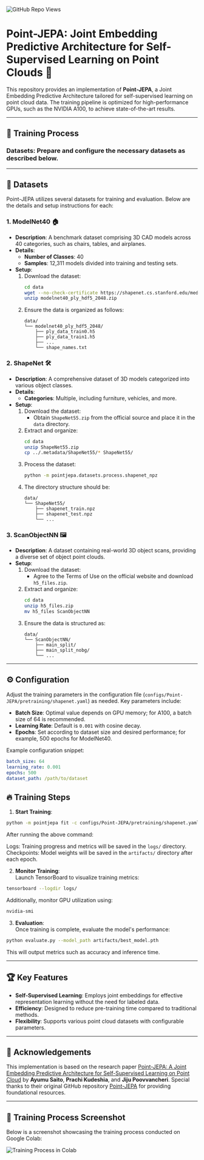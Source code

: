 ![GitHub Repo Views](https://komarev.com/ghpvc/?username=akhilaprabodha&repo=Point-JEPA&color=blue&style=flat-square)

# Point-JEPA: Joint Embedding Predictive Architecture for Self-Supervised Learning on Point Clouds 🚀

This repository provides an implementation of **Point-JEPA**, a Joint Embedding Predictive Architecture tailored for self-supervised learning on point cloud data. The training pipeline is optimized for high-performance GPUs, such as the NVIDIA A100, to achieve state-of-the-art results.

---

## 🚦 Training Process

### Datasets: Prepare and configure the necessary datasets as described below.

---

## 📂 Datasets

Point-JEPA utilizes several datasets for training and evaluation. Below are the details and setup instructions for each:

### 1. **ModelNet40** 🏠

- **Description**: A benchmark dataset comprising 3D CAD models across 40 categories, such as chairs, tables, and airplanes.
- **Details**:
  - **Number of Classes**: 40
  - **Samples**: 12,311 models divided into training and testing sets.
- **Setup**:
  1. Download the dataset:
     ```bash
     cd data
     wget --no-check-certificate https://shapenet.cs.stanford.edu/media/modelnet40_ply_hdf5_2048.zip
     unzip modelnet40_ply_hdf5_2048.zip
     ```
  2. Ensure the data is organized as follows:
     ```
     data/
     └── modelnet40_ply_hdf5_2048/
         ├── ply_data_train0.h5
         ├── ply_data_train1.h5
         ├── ...
         └── shape_names.txt
     ```

### 2. **ShapeNet** 🛠️

- **Description**: A comprehensive dataset of 3D models categorized into various object classes.
- **Details**:
  - **Categories**: Multiple, including furniture, vehicles, and more.
- **Setup**:
  1. Download the dataset:
     - Obtain `ShapeNet55.zip` from the official source and place it in the `data` directory.
  2. Extract and organize:
     ```bash
     cd data
     unzip ShapeNet55.zip
     cp ../.metadata/ShapeNet55/* ShapeNet55/
     ```
  3. Process the dataset:
     ```bash
     python -m pointjepa.datasets.process.shapenet_npz
     ```
  4. The directory structure should be:
     ```
     data/
     └── ShapeNet55/
         ├── shapenet_train.npz
         ├── shapenet_test.npz
         └── ...
     ```

### 3. **ScanObjectNN** 🖼️

- **Description**: A dataset containing real-world 3D object scans, providing a diverse set of object point clouds.
- **Setup**:
  1. Download the dataset:
     - Agree to the Terms of Use on the official website and download `h5_files.zip`.
  2. Extract and organize:
     ```bash
     cd data
     unzip h5_files.zip
     mv h5_files ScanObjectNN
     ```
  3. Ensure the data is structured as:
     ```
     data/
     └── ScanObjectNN/
         ├── main_split/
         ├── main_split_nobg/
         └── ...
     ```

---

## ⚙️ Configuration

Adjust the training parameters in the configuration file (`configs/Point-JEPA/pretraining/shapenet.yaml`) as needed. Key parameters include:

- **Batch Size**: Optimal value depends on GPU memory; for A100, a batch size of 64 is recommended.
- **Learning Rate**: Default is `0.001` with cosine decay.
- **Epochs**: Set according to dataset size and desired performance; for example, 500 epochs for ModelNet40.

Example configuration snippet:

```yaml
batch_size: 64
learning_rate: 0.001
epochs: 500
dataset_path: /path/to/dataset
```
## 🔥 Training Steps

1. **Start Training**:
```bash
python -m pointjepa fit -c configs/Point-JEPA/pretraining/shapenet.yaml
```

After running the above command:

Logs: Training progress and metrics will be saved in the `logs/` directory.  
Checkpoints: Model weights will be saved in the `artifacts/` directory after each epoch.

2. **Monitor Training**:  
Launch TensorBoard to visualize training metrics:  
```bash
tensorboard --logdir logs/
``` 
Additionally, monitor GPU utilization using:  
```bash
nvidia-smi
```

3. **Evaluation**:  
Once training is complete, evaluate the model's performance:  
```bash
python evaluate.py --model_path artifacts/best_model.pth
```  
This will output metrics such as accuracy and inference time.

---

## 🏆 Key Features

- **Self-Supervised Learning**: Employs joint embeddings for effective representation learning without the need for labeled data.
- **Efficiency**: Designed to reduce pre-training time compared to traditional methods.
- **Flexibility**: Supports various point cloud datasets with configurable parameters.

---

## 🤝 Acknowledgements

This implementation is based on the research paper [Point-JEPA: A Joint Embedding Predictive Architecture for Self-Supervised Learning on Point Cloud](https://arxiv.org/abs/2404.16432) by **Ayumu Saito**, **Prachi Kudeshia**, and **Jiju Poovvancheri**. Special thanks to their original GitHub repository [Point-JEPA](https://github.com/Ayumu-J-S/Point-JEPA) for providing foundational resources.


---

## 📸 Training Process Screenshot

Below is a screenshot showcasing the training process conducted on Google Colab:

![Training Process in Colab](https://github.com/user-attachments/assets/f2260cfe-b9fe-4e1b-9004-84edb60aebef)
